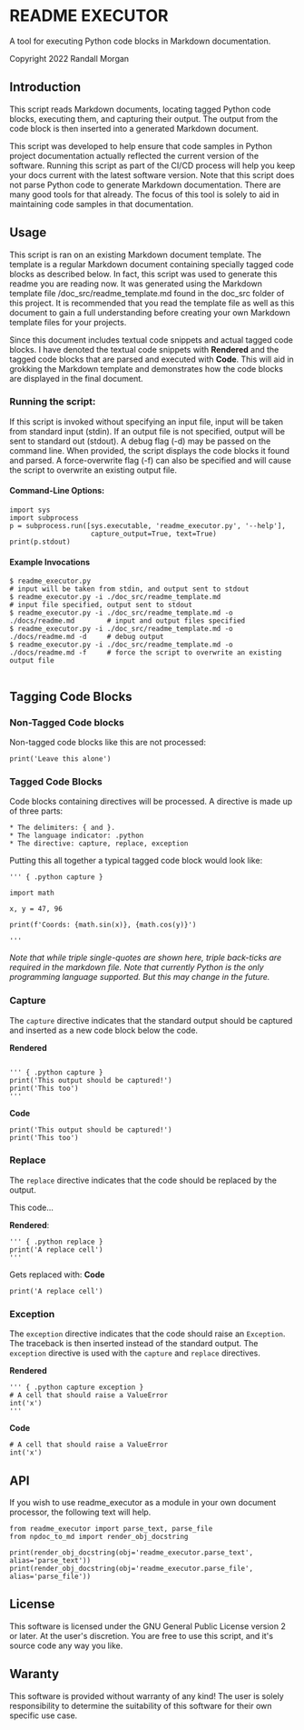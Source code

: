 # README EXECUTOR

A tool for executing Python code blocks in Markdown documentation.

Copyright 2022 Randall Morgan

## Introduction

This script reads Markdown documents, locating tagged Python code blocks, 
executing them, and capturing their output. The output from the code block 
is then inserted into a generated Markdown document.

This script was developed to help ensure that code samples in Python project 
documentation actually reflected the current version of the software.
Running this script as part of the CI/CD process will help you keep your docs 
current with the latest software version. Note that this script does not parse 
Python code to generate Markdown documentation. There are many good tools for 
that already. The focus of this tool is solely to aid in maintaining code 
samples in that documentation.

## Usage

This script is ran on an existing Markdown document template. The template is 
a regular Markdown document containing specially tagged code blocks as described 
below. In fact, this script was used to generate this readme you are reading now.
It was generated using the Markdown template file /doc_src/readme_template.md
found in the doc_src folder of this project. It is recommended that you read the
template file as well as this document to gain a full understanding before creating
your own Markdown template files for your projects.

Since this document includes textual code snippets and actual tagged code blocks. 
I have denoted the textual code snippets with __Rendered__ and the tagged code 
blocks that are parsed and executed with __Code__. This will aid in grokking the 
Markdown template and demonstrates how the code blocks are displayed in the final
document.

### Running the script:
If this script is invoked without specifying an input file, input will be taken from
standard input (stdin). If an output file is not specified, output will be sent to
standard out (stdout). A debug flag (-d) may be passed on the command line. When 
provided, the script displays the code blocks it found and parsed. A force-overwrite
flag (-f) can also be specified and will cause the script to overwrite an existing
output file.

#### Command-Line Options:

``` { .python replace }
import sys
import subprocess
p = subprocess.run([sys.executable, 'readme_executor.py', '--help'],
                    capture_output=True, text=True)
print(p.stdout)
```
#### Example Invocations
```
$ readme_executor.py                                                            # input will be taken from stdin, and output sent to stdout
$ readme_executor.py -i ./doc_src/readme_template.md                            # input file specified, output sent to stdout
$ readme_executor.py -i ./doc_src/readme_template.md -o ./docs/readme.md        # input and output files specified
$ readme_executor.py -i ./doc_src/readme_template.md -o ./docs/readme.md -d     # debug output
$ readme_executor.py -i ./doc_src/readme_template.md -o ./docs/readme.md -f     # force the script to overwrite an existing output file
 
```

## Tagging Code Blocks

### Non-Tagged Code blocks
Non-tagged code blocks like this are not processed:

```
print('Leave this alone')
```

### Tagged Code Blocks

Code blocks containing directives will be processed. A directive is made up of three parts: 

    * The delimiters: { and }.
    * The language indicator: .python 
    * The directive: capture, replace, exception

Putting this all together a typical tagged code block would look like:

```
''' { .python capture }

import math

x, y = 47, 96

print(f'Coords: {math.sin(x)}, {math.cos(y)}') 

'''
```

*Note that while triple single-quotes are shown here, triple back-ticks are required in the markdown file.*
*Note that currently Python is the only programming language supported. But this may change in the future.*
### Capture

The `capture` directive indicates that the standard output should be captured and inserted as a new code block below the code.

__Rendered__
```

''' { .python capture }
print('This output should be captured!')
print('This too')
'''

```

__Code__
``` { .python capture }
print('This output should be captured!')
print('This too')
```

### Replace
The `replace` directive indicates that the code should be replaced by the output.

This code...

__Rendered__:
```
''' { .python replace } 
print('A replace cell')
'''
```

Gets replaced with:
__Code__
``` { .python replace }
print('A replace cell')
```

### Exception
The `exception` directive indicates that the code should raise an `Exception`. 
The traceback is then inserted instead of the standard output.
The `exception` directive is used with the `capture` and `replace` directives.

__Rendered__
``` 
''' { .python capture exception }
# A cell that should raise a ValueError
int('x')
'''
```
__Code__
``` { .python capture exception }
# A cell that should raise a ValueError
int('x')
```

## API

If you wish to use readme_executor as a module in your own 
document processor, the following text will help.

``` { .python replace }
from readme_executor import parse_text, parse_file
from npdoc_to_md import render_obj_docstring

print(render_obj_docstring(obj='readme_executor.parse_text', alias='parse_text'))
print(render_obj_docstring(obj='readme_executor.parse_file', alias='parse_file'))
```

## License
This software is licensed under the GNU General Public License 
version 2 or later. At the user's discretion. You are free to
use this script, and it's source code any way you like. 

## Waranty
This software is provided without warranty of any kind! The user is 
solely responsibility to determine the suitability of this software 
for their own specific use case.
